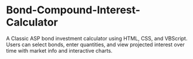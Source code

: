 # Bond-Compound-Interest-Calculator
A Classic ASP bond investment calculator using HTML, CSS, and VBScript. Users can select bonds, enter quantities, and view projected interest over time with market info and interactive charts.
